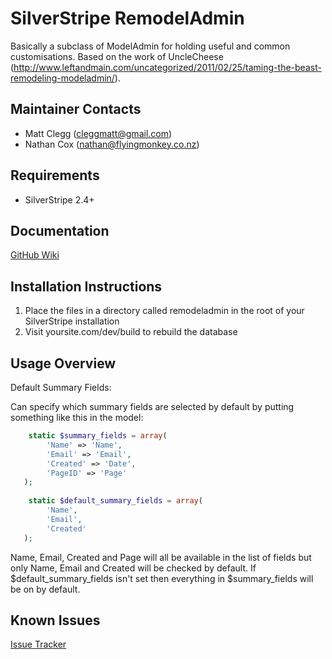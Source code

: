 SilverStripe RemodelAdmin
===================================

Basically a subclass of ModelAdmin for holding useful and common customisations.  Based on the work of UncleCheese (http://www.leftandmain.com/uncategorized/2011/02/25/taming-the-beast-remodeling-modeladmin/).

Maintainer Contacts
-------------------
* Matt Clegg (<cleggmatt@gmail.com>)
* Nathan Cox (<nathan@flyingmonkey.co.nz>)

Requirements
------------
* SilverStripe 2.4+

Documentation
-------------
[GitHub Wiki](https://github.com/nathancox/remodeladmin)

Installation Instructions
-------------------------

1. Place the files in a directory called remodeladmin in the root of your SilverStripe installation
2. Visit yoursite.com/dev/build to rebuild the database

Usage Overview
--------------

Default Summary Fields:

Can specify which summary fields are selected by default by putting something like this in the model:

```php
	static $summary_fields = array(
		'Name' => 'Name',
		'Email' => 'Email',
		'Created' => 'Date',
		'PageID' => 'Page'
   );
   
	static $default_summary_fields = array(
		'Name',
		'Email',
		'Created'
   );
```

Name, Email, Created and Page will all be available in the list of fields but only Name, Email and Created will be checked by default.
If $default_summary_fields isn't set then everything in $summary_fields will be on by default.



Known Issues
------------
[Issue Tracker](https://github.com/nathancox/silverstripe-remodeladmin/issues)
